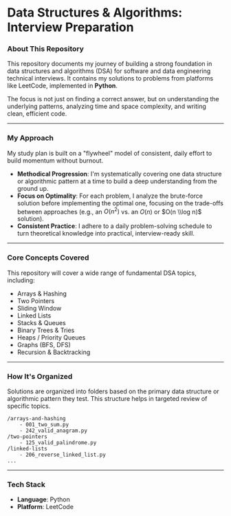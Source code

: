 # Data Structures & Algorithms: Interview Preparation

### About This Repository

This repository documents my journey of building a strong foundation in data structures and algorithms (DSA) for software and data engineering technical interviews. It contains my solutions to problems from platforms like LeetCode, implemented in **Python**.

The focus is not just on finding a correct answer, but on understanding the underlying patterns, analyzing time and space complexity, and writing clean, efficient code.

-----

### My Approach

My study plan is built on a "flywheel" model of consistent, daily effort to build momentum without burnout.

  * **Methodical Progression**: I'm systematically covering one data structure or algorithmic pattern at a time to build a deep understanding from the ground up.
  * **Focus on Optimality**: For each problem, I analyze the brute-force solution before implementing the optimal one, focusing on the trade-offs between approaches (e.g., an $O(n^2)$ vs. an $O(n)$ or $O(n \\log n)$ solution).
  * **Consistent Practice**: I adhere to a daily problem-solving schedule to turn theoretical knowledge into practical, interview-ready skill.

-----

### Core Concepts Covered

This repository will cover a wide range of fundamental DSA topics, including:

  * Arrays & Hashing
  * Two Pointers
  * Sliding Window
  * Linked Lists
  * Stacks & Queues
  * Binary Trees & Tries
  * Heaps / Priority Queues
  * Graphs (BFS, DFS)
  * Recursion & Backtracking

-----

### How It's Organized

Solutions are organized into folders based on the primary data structure or algorithmic pattern they test. This structure helps in targeted review of specific topics.

```
/arrays-and-hashing
    - 001_two_sum.py
    - 242_valid_anagram.py
/two-pointers
    - 125_valid_palindrome.py
/linked-lists
    - 206_reverse_linked_list.py
...
```

-----

### Tech Stack

  * **Language**: Python
  * **Platform**: LeetCode
